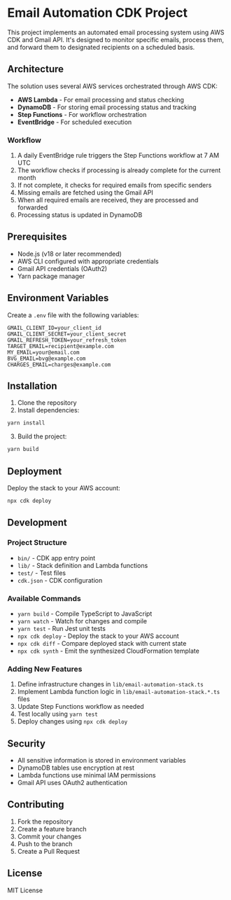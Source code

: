 # Email Automation CDK Project

This project implements an automated email processing system using AWS CDK and Gmail API. It's designed to monitor specific emails, process them, and forward them to designated recipients on a scheduled basis.

## Architecture

The solution uses several AWS services orchestrated through AWS CDK:

- **AWS Lambda** - For email processing and status checking
- **DynamoDB** - For storing email processing status and tracking
- **Step Functions** - For workflow orchestration
- **EventBridge** - For scheduled execution

### Workflow

1. A daily EventBridge rule triggers the Step Functions workflow at 7 AM UTC
2. The workflow checks if processing is already complete for the current month
3. If not complete, it checks for required emails from specific senders
4. Missing emails are fetched using the Gmail API
5. When all required emails are received, they are processed and forwarded
6. Processing status is updated in DynamoDB

## Prerequisites

- Node.js (v18 or later recommended)
- AWS CLI configured with appropriate credentials
- Gmail API credentials (OAuth2)
- Yarn package manager

## Environment Variables

Create a `.env` file with the following variables:

```plaintext
GMAIL_CLIENT_ID=your_client_id
GMAIL_CLIENT_SECRET=your_client_secret
GMAIL_REFRESH_TOKEN=your_refresh_token
TARGET_EMAIL=recipient@example.com
MY_EMAIL=your@email.com
BVG_EMAIL=bvg@example.com
CHARGES_EMAIL=charges@example.com
```

## Installation

1. Clone the repository
2. Install dependencies:

```bash
yarn install
```

3. Build the project:

```bash
yarn build
```

## Deployment

Deploy the stack to your AWS account:

```bash
npx cdk deploy
```

## Development

### Project Structure

- `bin/` - CDK app entry point
- `lib/` - Stack definition and Lambda functions
- `test/` - Test files
- `cdk.json` - CDK configuration

### Available Commands

- `yarn build` - Compile TypeScript to JavaScript
- `yarn watch` - Watch for changes and compile
- `yarn test` - Run Jest unit tests
- `npx cdk deploy` - Deploy the stack to your AWS account
- `npx cdk diff` - Compare deployed stack with current state
- `npx cdk synth` - Emit the synthesized CloudFormation template

### Adding New Features

1. Define infrastructure changes in `lib/email-automation-stack.ts`
2. Implement Lambda function logic in `lib/email-automation-stack.*.ts` files
3. Update Step Functions workflow as needed
4. Test locally using `yarn test`
5. Deploy changes using `npx cdk deploy`

## Security

- All sensitive information is stored in environment variables
- DynamoDB tables use encryption at rest
- Lambda functions use minimal IAM permissions
- Gmail API uses OAuth2 authentication

## Contributing

1. Fork the repository
2. Create a feature branch
3. Commit your changes
4. Push to the branch
5. Create a Pull Request

## License

MIT License
